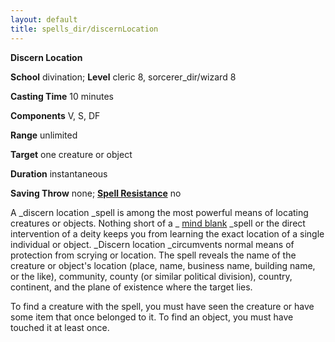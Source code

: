 ```yaml
---
layout: default
title: spells_dir/discernLocation
---
```

 **Discern Location**

**School** divination; **Level** cleric 8, sorcerer_dir/wizard 8

**Casting Time** 10 minutes

**Components** V, S, DF

**Range** unlimited

**Target** one creature or object

**Duration** instantaneous

**Saving Throw** none; **[Spell Resistance](../../glossary#_spell-resistance)** no

A _discern location _spell is among the most powerful means of locating creatures or objects. Nothing short of a _ [mind blank](../mindBlank#_mind-blank) _spell or the direct intervention of a deity keeps you from learning the exact location of a single individual or object. _Discern location _circumvents normal means of protection from scrying or location. The spell reveals the name of the creature or object's location (place, name, business name, building name, or the like), community, county (or similar political division), country, continent, and the plane of existence where the target lies.

To find a creature with the spell, you must have seen the creature or have some item that once belonged to it. To find an object, you must have touched it at least once.

